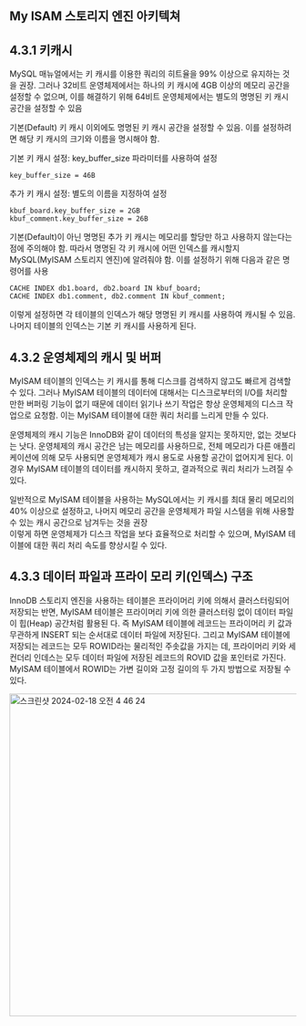 ## My ISAM 스토리지 엔진 아키텍쳐 

## 4.3.1 키캐시 


MySQL 매뉴얼에서는 키 캐시를 이용한 쿼리의 히트율을 99% 이상으로 유지하는 것을 권장.
그러나 32비트 운영체제에서는 하나의 키 캐시에 4GB 이상의 메모리 공간을 설정할 수 없으며, 
이를 해결하기 위해 64비트 운영체제에서는 별도의 명명된 키 캐시 공간을 설정할 수 있음

기본(Default) 키 캐시 이외에도 명명된 키 캐시 공간을 설정할 수 있음.
이를 설정하려면 해당 키 캐시의 크기와 이름을 명시해야 함.

기본 키 캐시 설정: key_buffer_size 파라미터를 사용하여 설정

```
key_buffer_size = 46B

```

추가 키 캐시 설정: 별도의 이름을 지정하여 설정
```
kbuf_board.key_buffer_size = 2GB
kbuf_comment.key_buffer_size = 26B

```

기본(Default)이 아닌 명명된 추가 키 캐시는 메모리를 할당만 하고 사용하지 않는다는 점에 주의해야 함.
따라서 명명된 각 키 캐시에 어떤 인덱스를 캐시할지 MySQL(MyISAM 스토리지 엔진)에 알려줘야 함.
이를 설정하기 위해 다음과 같은 명령어를 사용

```
CACHE INDEX db1.board, db2.board IN kbuf_board;
CACHE INDEX db1.comment, db2.comment IN kbuf_comment;

```

이렇게 설정하면 각 테이블의 인덱스가 해당 명명된 키 캐시를 사용하여 캐시될 수 있음.
나머지 테이블의 인덱스는 기본 키 캐시를 사용하게 된다. 

## 4.3.2 운영체제의 캐시 및 버퍼 

MyISAM 테이블의 인덱스는 키 캐시를 통해 디스크를 검색하지 않고도 빠르게 검색할 수 있다. 
그러나 MyISAM 테이블의 데이터에 대해서는 디스크로부터의 I/O를 처리할 만한 버퍼링 기능이 없기 때문에 데이터 읽기나 쓰기 작업은 항상 운영체제의 디스크 작업으로 요청함. 
이는 MyISAM 테이블에 대한 쿼리 처리를 느리게 만들 수 있다.

운영체제의 캐시 기능은 InnoDB와 같이 데이터의 특성을 알지는 못하지만, 없는 것보다는 낫다. 
운영체제의 캐시 공간은 남는 메모리를 사용하므로, 전체 메모리가 다른 애플리케이션에 의해 모두 사용되면 
운영체제가 캐시 용도로 사용할 공간이 없어지게 된다. 
이경우 MyISAM 테이블의 데이터를 캐시하지 못하고, 결과적으로 쿼리 처리가 느려질 수 있다.

일반적으로 MyISAM 테이블을 사용하는 MySQL에서는 키 캐시를 최대 물리 메모리의 40% 이상으로 설정하고, 
나머지 메모리 공간을 운영체제가 파일 시스템을 위해 사용할 수 있는 캐시 공간으로 남겨두는 것을 권장  
이렇게 하면 운영체제가 디스크 작업을 보다 효율적으로 처리할 수 있으며, 
MyISAM 테이블에 대한 쿼리 처리 속도를 향상시킬 수 있다.


## 4.3.3 데이터 파일과 프라이 모리 키(인덱스) 구조 

InnoDB 스토리지 엔진을 사용하는 테이블은 프라이머리 키에 의해서 클러스터링되어 저장되는 반면, MyISAM 테이블은 프라이머리 키에 의한 클러스터링 없이 데이터 파일이 힙(Heap) 공간처럼 활용된 다. 즉 MyISAM 테이블에 레코드는 프라이머리 키 값과 무관하게 INSERT 되는 순서대로 데이터 파일에 저장된다. 그리고 MyISAM 테이블에 저장되는 레코드는 모두 ROWID라는 물리적인 주솟값을 가지는 데, 프라이머리 키와 세컨더리 인데스는 모두 데이터 파일에 저장된 레코드의 ROVID 값을 포인터로 가진다.
MyISAM 테이블에서 ROWID는 가변 길이와 고정 길이의 두 가지 방법으로 저장될 수 있다.


<img width="566" alt="스크린샷 2024-02-18 오전 4 46 24" src="https://github.com/develsvai/RealMysql-Study/assets/125961256/f39a0ac9-64b1-4fab-9d67-bd12310da1fb">



